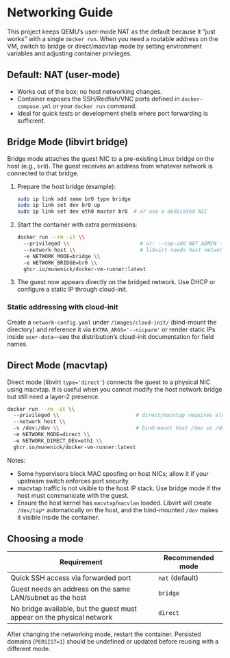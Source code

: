 # Networking Guide

This project keeps QEMU’s user-mode NAT as the default because it “just works” with a single `docker run`. When you need a routable address on the VM, switch to bridge or direct/macvtap mode by setting environment variables and adjusting container privileges.

## Default: NAT (user-mode)

- Works out of the box; no host networking changes.
- Container exposes the SSH/Redfish/VNC ports defined in `docker-compose.yml` or your `docker run` command.
- Ideal for quick tests or development shells where port forwarding is sufficient.

## Bridge Mode (libvirt bridge)

Bridge mode attaches the guest NIC to a pre-existing Linux bridge on the host (e.g., `br0`). The guest receives an address from whatever network is connected to that bridge.

1. Prepare the host bridge (example):
   ```bash
   sudo ip link add name br0 type bridge
   sudo ip link set dev br0 up
   sudo ip link set dev eth0 master br0  # or use a dedicated NIC
   ```
2. Start the container with extra permissions:
   ```bash
   docker run --rm -it \\
     --privileged \\                       # or: --cap-add NET_ADMIN --device /dev/net/tun
     --network host \\                     # libvirt needs host networking to tap the bridge
     -e NETWORK_MODE=bridge \\
     -e NETWORK_BRIDGE=br0 \\
     ghcr.io/munenick/docker-vm-runner:latest
   ```
3. The guest now appears directly on the bridged network. Use DHCP or configure a static IP through cloud-init.

### Static addressing with cloud-init

Create a `network-config.yaml` under `/images/cloud-init/` (bind-mount the directory) and reference it via `EXTRA_ARGS='--nicparm'` or render static IPs inside `user-data`—see the distribution’s cloud-init documentation for field names.

## Direct Mode (macvtap)

Direct mode (libvirt `type='direct'`) connects the guest to a physical NIC using macvtap. It is useful when you cannot modify the host network bridge but still need a layer-2 presence.

```bash
docker run --rm -it \\
  --privileged \\                         # direct/macvtap requires elevated networking privileges
  --network host \\
  -v /dev:/dev \\                         # bind-mount host /dev so /dev/tap* is visible
  -e NETWORK_MODE=direct \\
  -e NETWORK_DIRECT_DEV=eth1 \\
  ghcr.io/munenick/docker-vm-runner:latest
```

Notes:

- Some hypervisors block MAC spoofing on host NICs; allow it if your upstream switch enforces port security.
- macvtap traffic is not visible to the host IP stack. Use bridge mode if the host must communicate with the guest.
- Ensure the host kernel has `macvtap`/`macvlan` loaded. Libvirt will create `/dev/tap*` automatically on the host, and the bind-mounted `/dev` makes it visible inside the container.

## Choosing a mode

| Requirement | Recommended mode |
| --- | --- |
| Quick SSH access via forwarded port | `nat` (default) |
| Guest needs an address on the same LAN/subnet as the host | `bridge` |
| No bridge available, but the guest must appear on the physical network | `direct` |

After changing the networking mode, restart the container. Persisted domains (`PERSIST=1`) should be undefined or updated before reusing with a different mode.
